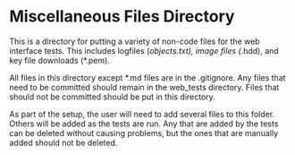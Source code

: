 # Miscellaneous Files Directory

This is a directory for putting a variety of non-code files for the web interface tests. This includes logfiles (*objects.txt), image files (*.hdd), and key file downloads (*.pem).

All files in this directory except *.md files are in the .gitignore. Any files that need to be committed should remain in the web_tests directory. Files that should not be committed should be put in this directory.

As part of the setup, the user will need to add several files to this folder. Others will be added as the tests are run. Any that are added by the tests can be deleted without causing problems, but the ones that are manually added should not be deleted. 
